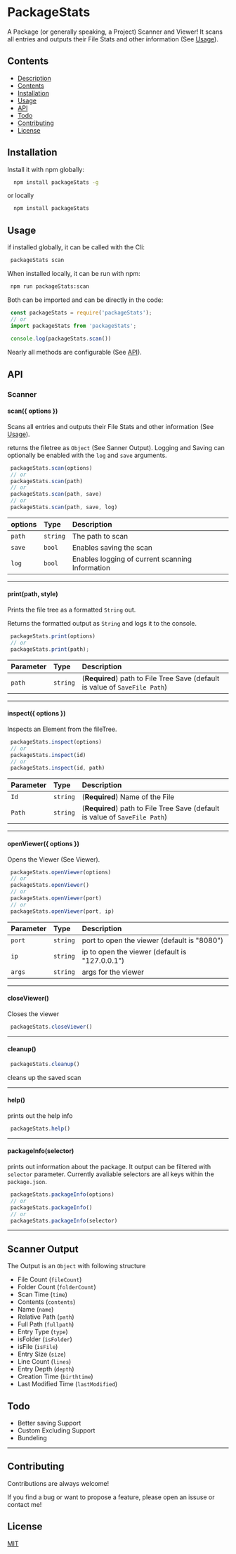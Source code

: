 
# PackageStats

A Package (or generally speaking, a Project) Scanner and Viewer! It scans all entries and outputs their File Stats and other information (See [Usage](#usage)).

## Contents

- [Description](#description)
- [Contents](#contents)
- [Installation](#installation)
- [Usage](#usage)
- [API](#api)
- [Todo](#todo)
- [Contributing](#contributing)
- [License](#license)
## Installation

Install it with npm globally:

```bash
  npm install packageStats -g
```

or locally
```bash
  npm install packageStats 
```
## Usage

if installed globally, it can be called with the Cli:
```bash
 packageStats scan
```

When installed locally, it can be run with npm:
```bash
 npm run packageStats:scan
```

Both can be imported and can be directly in the code:
```javascript
 const packageStats = require('packageStats');
 // or
 import packageStats from 'packageStats';
 
 console.log(packageStats.scan())
```
Nearly all methods are configurable (See [API](#api)).

## API

### Scanner

#### scan({ options })

Scans all entries and outputs their File Stats and other information (See [Usage](#usage)).

returns the filetree as `Object` (See Sanner Output). Logging and Saving can optionally be enabled with the `log` and `save` arguments.

```javascript
 packageStats.scan(options)
 // or
 packageStats.scan(path)
 // or
 packageStats.scan(path, save)
 // or
 packageStats.scan(path, save, log)
```

| options | Type      | Description                |
| :------ | :-------  | :------------------------- |
| `path`  | `string`  | The path to scan           |
| `save`  | `bool`    | Enables saving the scan    |
| `log`  | `bool`     | Enables logging of current scanning Information |


--- 

#### print(path, style)

Prints the file tree as a formatted `String` out.

Returns the formatted output as `String` and logs it to the console.

```javascript
 packageStats.print(options)
 // or
 packageStats.print(path);
```

| Parameter | Type     | Description                       |
| :-------- | :------- | :-------------------------------- |
| `path`    | `string` |  (**Required**) path to File Tree Save (default is value of `SaveFile Path`) |


---

#### inspect({ options })

Inspects an Element from the fileTree.

```javascript
 packageStats.inspect(options)
 // or
 packageStats.inspect(id)
 // or
 packageStats.inspect(id, path)
```

| Parameter | Type     | Description                       |
| :-------- | :------- | :-------------------------------- |
| `Id`      | `string` | (**Required**) Name of the File   |
| `Path`    | `string` | (**Required**) path to File Tree Save (default is value of `SaveFile Path`) |


---

#### openViewer({ options })

Opens the Viewer (See Viewer).

```javascript
 packageStats.openViewer(options)
 // or
 packageStats.openViewer()
 // or
 packageStats.openViewer(port)
 // or
 packageStats.openViewer(port, ip)
```
| Parameter | Type     | Description                       |
| :-------- | :------- | :-------------------------------- |
| `port`    | `string` | port to open the viewer (default is "8080")    |
| `ip`      | `string` | ip to open the viewer (default is "127.0.0.1") |
| `args`    | `string` | args for the viewer               |


---

#### closeViewer()

Closes the viewer

```javascript
 packageStats.closeViewer()
```

---

#### cleanup()

```javascript
 packageStats.cleanup()
```
cleans up the saved scan 

---

#### help()

prints out the help info

```javascript
 packageStats.help()
```

---

#### packageInfo(selector)

prints out information about the package. It output can be filtered with `selector` parameter. Currently avaliable selectors are all keys within the `package.json`.

```javascript
 packageStats.packageInfo(options)
 // or
 packageStats.packageInfo()
 // or
 packageStats.packageInfo(selector)
```

---

## Scanner Output

The Output is an `Object` with following structure
- File Count (`fileCount`)
- Folder Count (`folderCount`)
- Scan Time (`time`)
- Contents (`contents`)
 - Name (`name`)
 - Relative Path (`path`)
 - Full Path (`fullpath`)
 - Entry Type (`type`)
 - isFolder (`isFolder`)
 - isFile (`isFile`)
 - Entry Size (`size`)
 - Line Count (`lines`)
 - Entry Depth (`depth`)
 - Creation Time (`birthtime`)
 - Last Modified Time (`lastModified`)

## Todo

- Better saving Support
- Custom Excluding Support
- Bundeling

---
## Contributing

Contributions are always welcome!

If you find a bug or want to propose a feature, please open an issuse or contact me!

## License

[MIT](https://choosealicense.com/licenses/mit/)

